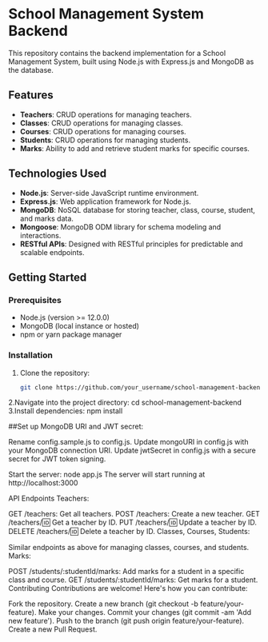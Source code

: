 # School Management System Backend

This repository contains the backend implementation for a School Management System, built using Node.js with Express.js and MongoDB as the database.

## Features

- **Teachers**: CRUD operations for managing teachers.
- **Classes**: CRUD operations for managing classes.
- **Courses**: CRUD operations for managing courses.
- **Students**: CRUD operations for managing students.
- **Marks**: Ability to add and retrieve student marks for specific courses.

## Technologies Used

- **Node.js**: Server-side JavaScript runtime environment.
- **Express.js**: Web application framework for Node.js.
- **MongoDB**: NoSQL database for storing teacher, class, course, student, and marks data.
- **Mongoose**: MongoDB ODM library for schema modeling and interactions.
- **RESTful APIs**: Designed with RESTful principles for predictable and scalable endpoints.

## Getting Started

### Prerequisites

- Node.js (version >= 12.0.0)
- MongoDB (local instance or hosted)
- npm or yarn package manager

### Installation

1. Clone the repository:

   ```bash
   git clone https://github.com/your_username/school-management-backend.git
2.Navigate into the project directory:
   cd school-management-backend
3.Install dependencies:
   npm install


##Set up MongoDB URI and JWT secret:

Rename config.sample.js to config.js.
Update mongoURI in config.js with your MongoDB connection URI.
Update jwtSecret in config.js with a secure secret for JWT token signing.

Start the server:
    node app.js
  The server will start running at http://localhost:3000


API Endpoints
Teachers:

GET /teachers: Get all teachers.
POST /teachers: Create a new teacher.
GET /teachers/:id: Get a teacher by ID.
PUT /teachers/:id: Update a teacher by ID.
DELETE /teachers/:id: Delete a teacher by ID.
Classes, Courses, Students:

Similar endpoints as above for managing classes, courses, and students.
Marks:

POST /students/:studentId/marks: Add marks for a student in a specific class and course.
GET /students/:studentId/marks: Get marks for a student.
Contributing
Contributions are welcome! Here's how you can contribute:

Fork the repository.
Create a new branch (git checkout -b feature/your-feature).
Make your changes.
Commit your changes (git commit -am 'Add new feature').
Push to the branch (git push origin feature/your-feature).
Create a new Pull Request.

